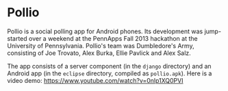 Pollio
======

Pollio is a social polling app for Android phones. Its development was jump-started over a weekend at the PennApps Fall 2013 hackathon at the University of Pennsylvania. Pollio's team was Dumbledore's Army, consisting of Joe Trovato, Alex Burka, Ellie Pavlick and Alex Salz.

The app consists of a server component (in the `django` directory) and an Android app (in the `eclipse` directory, compiled as `pollio.apk`). Here is a video demo: https://www.youtube.com/watch?v=0nlp1XQ0PVI


